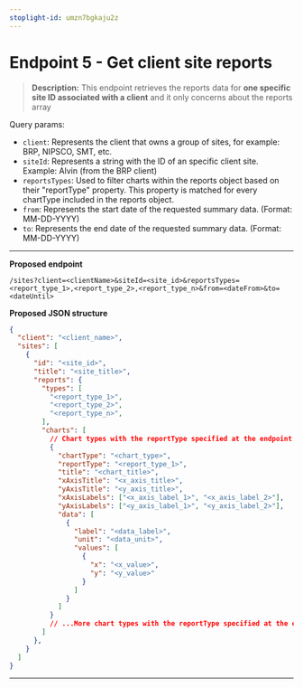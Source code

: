 ```yaml
---
stoplight-id: umzn7bgkaju2z
---
```


# Endpoint 5 - Get client site reports

> **Description:** This endpoint retrieves the reports data for **one specific site ID associated with a client** and it only concerns about the reports array

Query params:
- `client`: Represents the client that owns a group of sites, for example: BRP, NIPSCO, SMT, etc.
- `siteId`: Represents a string with the ID of an specific client site. Example: Alvin (from the BRP client)
- `reportsTypes`: Used to filter charts within the reports object based on their "reportType" property. This property is matched for every chartType included in the reports object.
- `from`: Represents the start date of the requested summary data. (Format: MM-DD-YYYY)
- `to`: Represents the end date of the requested summary data. (Format: MM-DD-YYYY)

---

**Proposed endpoint**
```
/sites?client=<clientName>&siteId=<site_id>&reportsTypes=<report_type_1>,<report_type_2>,<report_type_n>&from=<dateFrom>&to=<dateUntil>
```

**Proposed JSON structure**

```json
{
  "client": "<client_name>",
  "sites": [
    {
      "id": "<site_id>",
      "title": "<site_title>",
      "reports": {
        "types": [
          "<report_type_1>",
          "<report_type_2>",
          "<report_type_n>",
        ],
        "charts": [
          // Chart types with the reportType specified at the endpoint [reportsTypes query param]
          {
            "chartType": "<chart_type>",
            "reportType": "<report_type_1>",
            "title": "<chart_title>",
            "xAxisTitle": "<x_axis_title>",
            "yAxisTitle": "<y_axis_title>",
            "xAxisLabels": ["<x_axis_label_1>", "<x_axis_label_2>"],
            "yAxisLabels": ["<y_axis_label_1>", "<y_axis_label_2>"],
            "data": [
              {
                "label": "<data_label>",
                "unit": "<data_unit>",
                "values": [
                  {
                    "x": "<x_value>",
                    "y": "<y_value>"
                  }
                ]
              }
            ]
          }
          // ...More chart types with the reportType specified at the endpoint [reportsTypes query param]
        ]
      },
    }
  ]
}

```

---